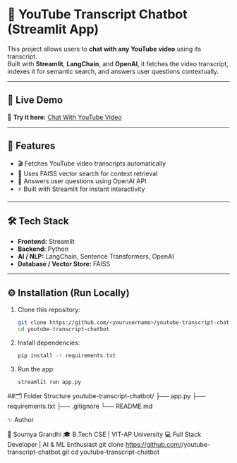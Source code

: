 # 🎥 YouTube Transcript Chatbot (Streamlit App)

This project allows users to **chat with any YouTube video** using its transcript.  
Built with **Streamlit**, **LangChain**, and **OpenAI**, it fetches the video transcript, indexes it for semantic search, and answers user questions contextually.

---

## 🚀 Live Demo
🔗 **Try it here:** [Chat With YouTube Video](https://your-app-name.streamlit.app)

---

## 🧩 Features
- 🎬 Fetches YouTube video transcripts automatically  
- 🧠 Uses FAISS vector search for context retrieval  
- 💬 Answers user questions using OpenAI API  
- ⚡ Built with Streamlit for instant interactivity  

---

## 🛠️ Tech Stack
- **Frontend:** Streamlit  
- **Backend:** Python  
- **AI / NLP:** LangChain, Sentence Transformers, OpenAI  
- **Database / Vector Store:** FAISS  

---

## ⚙️ Installation (Run Locally)
1. Clone this repository:
   ```bash
   git clone https://github.com/<yourusername>/youtube-transcript-chatbot.git
   cd youtube-transcript-chatbot
2. Install dependencies:
   ```bash
   pip install -r requirements.txt
3. Run the app:
   ```bash
   streamlit run app.py

##🗂️ Folder Structure
youtube-transcript-chatbot/
├── app.py
├── requirements.txt
├── .gitignore
└── README.md

✨ Author

👤 Soumya Grandhi
🎓 B.Tech CSE | VIT-AP University
💻 Full Stack Developer | AI & ML Enthusiast
   git clone https://github.com/<yourusername>/youtube-transcript-chatbot.git
   cd youtube-transcript-chatbot
